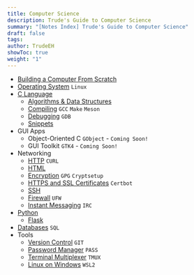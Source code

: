 ```yaml
---
title: Computer Science
description: Trude's Guide to Computer Science
summary: "[Notes Index] Trude's Guide to Computer Science"
draft: false
tags: 
author: TrudeEH
showToc: true
weight: "1"
---
```


- [Building a Computer From Scratch](../how_to_computer/)
- [Operating System](../linux/) `Linux`
- [C Language](../c-language/)
	- [Algorithms & Data Structures](../algorithms_and_data/)
	- [Compiling](../compiling/) `GCC` `Make` `Meson`
	- [Debugging](../gdb/) `GDB`
	- [Snippets](../c-snippets/)
- GUI Apps
	- Object-Oriented C `GObject` - `Coming Soon!`
	- GUI Toolkit `GTK4` - `Coming Soon!`
- Networking
	- [HTTP](../http/) `CURL`
	- [HTML](../html/)
	- [Encryption](../encryption/) `GPG` `Cryptsetup`
	- [HTTPS and SSL Certificates](../https-ssl-certs/) `Certbot`
	- [SSH](../ssh/)
	- [Firewall](../firewall/) `UFW`
	- [Instant Messaging](../irc/) `IRC`
- [Python](../python/)
	- [Flask](../flask/)
- [Databases](../databases/) `SQL`
- Tools
	- [Version Control](../git/) `GIT`
	- [Password Manager](../pass/) `PASS`
	- [Terminal Multiplexer](../tmux/) `TMUX`
	- [Linux on Windows](../wsl2/) `WSL2`
